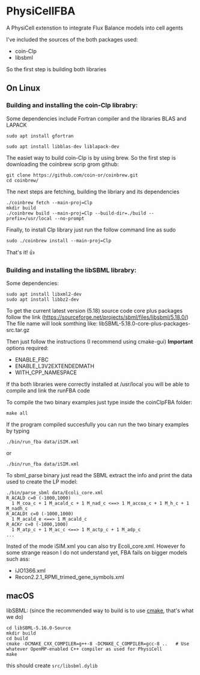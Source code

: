# PhysiCellFBA
A PhysiCell extenstion to integrate Flux Balance models into cell agents

I've included the sources of the both packages used:
* coin-Clp
* libsbml

So the first step is building both libraries

## On Linux

### Building and installing the coin-Clp librabry:

Some dependencies include Fortran compiler and the libraries BLAS and LAPACK

```
sudo apt install gfortran

sudo apt install libblas-dev liblapack-dev

```

The easiet way to build coin-Clp is by using brew.
So the first step is downloading the coinbrew scrip grom github:
```
git clone https://github.com/coin-or/coinbrew.git
cd coinbrew/
```
The next steps are fetching, building the libriary and its dependencies
```
./coinbrew fetch --main-proj=Clp
mkdir build
./coinbrew build --main-proj=Clp --build-dir=./build --prefix=/usr/local --no-prompt
```
Finally, to install Clp library just run the follow command line as sudo
```
sudo ./coinbrew install --main-proj=Clp
```
That's it! :+1:


### Building and installing the libSBML librabry:

Some dependencies:
```
sudo apt install libxml2-dev 
sudo apt install libbz2-dev
```

To get the current latest version (5.18) source code core plus packages follow the link
(https://sourceforge.net/projects/sbml/files/libsbml/5.18.0/)
The file name will look somthing like: libSBML-5.18.0-core-plus-packages-src.tar.gz

Then just follow the instructions (I recommend using cmake-gui)
**Important** options required:
* ENABLE_FBC
* ENABLE_L3V2EXTENDEDMATH
* WITH_CPP_NAMESPACE


If tha both libraries were correctly installed at /usr/local
you will be able to compile and link the runFBA code

To compile the two binary examples just type inside the coinClpFBA folder:

```
make all
```

If the program compiled succesfully you can run the two binary examples by typing
```
./bin/run_fba data/iSIM.xml
```
or
```
./bin/run_fba data/iSIM.xml
```
To sbml_parse binary just read the SBML extract the info and print the data used to create the LP model:
```
./bin/parse_sbml data/Ecoli_core.xml
R_ACALD c=0 (-1000,1000)
  1 M_coa_c + 1 M_acald_c + 1 M_nad_c <==> 1 M_accoa_c + 1 M_h_c + 1 M_nadh_c
R_ACALDt c=0 (-1000,1000)
  1 M_acald_e <==> 1 M_acald_c
R_ACKr c=0 (-1000,1000)
  1 M_atp_c + 1 M_ac_c <==> 1 M_actp_c + 1 M_adp_c
...
```


Insted of the mode iSIM.xml you can also try Ecoli_core.xml.
However fo some strange reason I do not understand yet, FBA fails on bigger models such ass:
* iJO1366.xml
* Recon2.2.1_RPMI_trimed_gene_symbols.xml

## macOS

libSBML: (since the recommended way to build is to use [cmake](https://cmake.org/), that's what we do)
```
cd libSBML-5.16.0-Source
mkdir build
cd build
cmake -DCMAKE_CXX_COMPILER=g++-8 -DCMAKE_C_COMPILER=gcc-8 ..   # Use whatever OpenMP-enabled C++ compiler as used for PhysiCell
make
```
this should create `src/libsbml.dylib`
